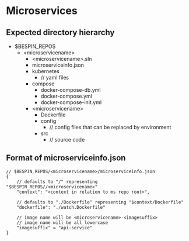 # Microservices

## Expected directory hierarchy

* $BESPIN_REPOS
  * \<microservicename\>
    * \<microservicename\>.sln
    * microserviceinfo.json
    * kubernetes
      * // yaml files
    * compose
      * docker-compose-db.yml
      * docker-compose.yml
      * docker-compose-init.yml
    * \<microservicename\>
      * Dockerfile
      * config
        * // config files that can be replaced by environment
      * src
        * // source code


## Format of microserviceinfo.json

    // $BESPIN_REPOS/<microservicename>/microserviceinfo.json
    {
        // defaults to "/" representing "$BESPIN_REPOS//<microservicename>"
        "context": "<context in relation to ms repo root>",

        // defaults to "./Dockerfile" representing "$context/Dockerfile"
        "dockerfile": "./watch.Dockerfile"
        
        // image name will be <microservicename>-<imagesuffix>
        // image name will be all lowercase
        "imagesuffix" = "api-service"
    }    
